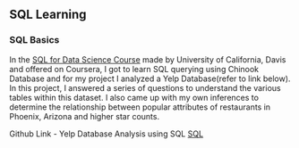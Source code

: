 ## SQL Learning 

### SQL Basics

In the <a href="https://www.coursera.org/learn/sql-for-data-science"> SQL for Data Science Course</a> made by University of California, Davis and offered on Coursera, I got to learn SQL querying using Chinook Database and for my project I analyzed a Yelp Database(refer to link below). In this project, I answered a series of questions to understand the various tables within this dataset. I also came up with my own inferences to determine the relationship between popular attributes of restaurants in Phoenix, Arizona and higher star counts.

Github Link - Yelp Database Analysis using SQL
<a href="https://github.com/ochoa-jessica/SQL_Basics_Data_Science_Specialization">SQL</a>
